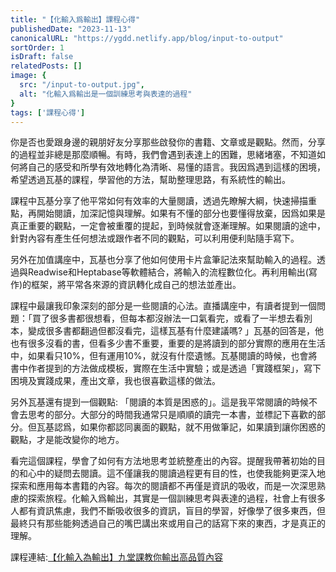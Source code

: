 ```yaml
---
title: "【化輸入爲輸出】課程心得"
publishedDate: "2023-11-13"
canonicalURL: "https://ygdd.netlify.app/blog/input-to-output"
sortOrder: 1
isDraft: false
relatedPosts: []
image: {
  src: "/input-to-output.jpg",
  alt: "化輸入爲輸出是一個訓練思考與表達的過程"
}
tags: ['課程心得']
---
```


<div>
  <p>你是否也愛跟身邊的親朋好友分享那些啟發你的書籍、文章或是觀點。然而，分享的過程並非總是那麼順暢。有時，我們會遇到表達上的困難，思緒堵塞，不知道如何將自己的感受和所學有效地轉化為清晰、易懂的語言。我因爲遇到這樣的困境，希望透過瓦基的課程，學習他的方法，幫助整理思路，有系統性的輸出。</p>
  <p>課程中瓦基分享了他平常如何有效率的大量閱讀，透過先瞭解大綱，快速掃描重點，再開始閱讀，加深記憶與理解。如果有不懂的部分也要懂得放棄，因爲如果是真正重要的觀點，一定會被重覆的提起，到時候就會逐漸理解。如果閱讀的途中，針對內容有產生任何想法或跟作者不同的觀點，可以利用便利貼隨手寫下。</p>
  <p>另外在加值講座中，瓦基也分享了他如何使用卡片盒筆記法來幫助輸入的過程。透過與Readwise和Heptabase等軟體結合，將輸入的流程數位化。再利用輸出(寫作)的框架，將平常各來源的資訊轉化成自己的想法並產出。</p>
  <p>課程中最讓我印象深刻的部分是一些閱讀的心法。直播講座中，有讀者提到一個問題：「買了很多書都很想看，但每本都沒辦法一口氣看完，或看了一半想去看別本，變成很多書都翻過但都沒看完，這樣瓦基有什麼建議嗎? 」瓦基的回答是，他也有很多沒看的書，但看多少書不重要，重要的是將讀到的部分實際的應用在生活中，如果看只10%，但有運用10%，就沒有什麼遺憾。瓦基閱讀的時候，也會將書中作者提到的方法做成模板，實際在生活中實驗；或是透過「實踐框架」，寫下困境及實踐成果，產出文章，我也很喜歡這樣的做法。</p>
  <p>另外瓦基還有提到一個觀點: 「閱讀的本質是困惑的」。這是我平常閱讀的時候不會去思考的部分。大部分的時間我通常只是順順的讀完一本書，並標記下喜歡的部分。但瓦基認爲，如果你都認同裏面的觀點，就不用做筆記，如果讀到讓你困惑的觀點，才是能改變你的地方。</p>
  <p>看完這個課程，學會了如何有方法地思考並統整產出的內容。提醒我帶著初始的目的和心中的疑問去閱讀。這不僅讓我的閱讀過程更有目的性，也使我能夠更深入地探索和應用每本書籍的內容。每次的閱讀都不再僅是資訊的吸收，而是一次深思熟慮的探索旅程。化輸入爲輸出，其實是一個訓練思考與表達的過程，社會上有很多人都有資訊焦慮，我們不斷吸收很多的資訊，盲目的學習，好像學了很多東西，但最終只有那些能夠透過自己的嘴巴講出來或用自己的話寫下來的東西，才是真正的理解。</p>

  <p>課程連結:<a href="https://www.pressplay.cc/project/3189541C702CD5C7630F39D404164B39/about" target="_blank">【化輸入為輸出】九堂課教你輸出高品質內容</a></p>
</div>